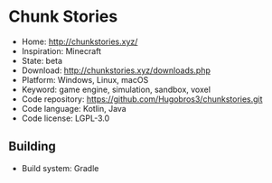 # Chunk Stories

- Home: http://chunkstories.xyz/
- Inspiration: Minecraft
- State: beta
- Download: http://chunkstories.xyz/downloads.php
- Platform: Windows, Linux, macOS
- Keyword: game engine, simulation, sandbox, voxel
- Code repository: https://github.com/Hugobros3/chunkstories.git
- Code language: Kotlin, Java
- Code license: LGPL-3.0

## Building

- Build system: Gradle
